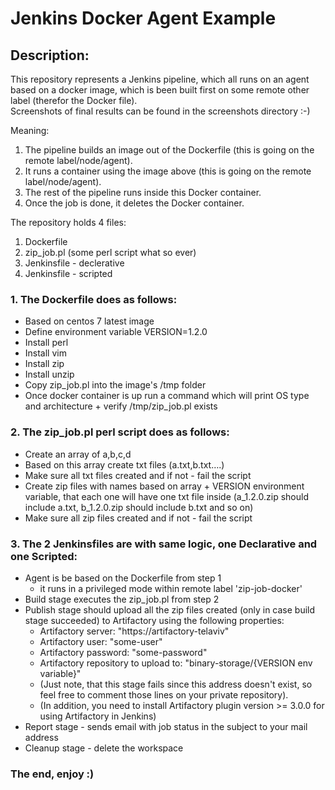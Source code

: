 # Jenkins Docker Agent Example

## Description:

This repository represents a Jenkins pipeline, which all runs on an agent based on a docker image, 
which is been built first on some remote other label (therefor the Docker file).  
Screenshots of final results can be found in the screenshots directory :-)


Meaning:
1. The pipeline builds an image out of the Dockerfile (this is going on the remote label/node/agent).
2. It runs a container using the image above (this is going on the remote label/node/agent).
3. The rest of the pipeline runs inside this Docker container.
4. Once the job is done, it deletes the Docker container.

The repository holds 4 files:
1. Dockerfile
2. zip_job.pl (some perl script what so ever)
3. Jenkinsfile - declerative
4. Jenkinsfile - scripted


### 1. The Dockerfile does as follows:
* Based on centos 7 latest image
* Define environment variable VERSION=1.2.0
* Install perl
* Install vim
* Install zip
* Install unzip
* Copy zip_job.pl into the image's /tmp folder
* Once docker container is up run a command which will print OS type and architecture + verify /tmp/zip_job.pl exists

### 2. The zip_job.pl perl script does as follows:
* Create an array of a,b,c,d
* Based on this array create txt files (a.txt,b.txt….)
* Make sure all txt files created and if not - fail the script
* Create zip files with names based on array + VERSION environment variable, that each one will have one txt file inside (a_1.2.0.zip should include a.txt, b_1.2.0.zip should include b.txt  and so on)
* Make sure all zip files created and if not - fail the script 

### 3. The 2 Jenkinsfiles are with same logic, one Declarative and one Scripted:
* Agent is be based on the Dockerfile from step 1
  - it runs in a privileged mode within remote label 'zip-job-docker'
* Build stage executes the zip_job.pl from step 2
* Publish stage should upload all the zip files created (only in case build stage succeeded) to Artifactory using the following properties:
  - Artifactory server: "https://artifactory-telaviv"
  - Artifactory user: "some-user"
  - Artifactory password: "some-password"
  - Artifactory repository to upload to: "binary-storage/{VERSION env variable}"
  - (Just note, that this stage fails since this address doesn't exist, so feel free to comment those lines on your private repository).
  - (In addition, you need to install Artifactory plugin version >= 3.0.0 for using Artifactory in Jenkins)
* Report stage - sends email with job status in the subject to your mail address
* Cleanup stage - delete the workspace


### The end, enjoy :)

